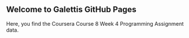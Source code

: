 ## Welcome to Galettis GitHub Pages

Here, you find the Coursera Course 8 Week 4 Programming Assignment data.
